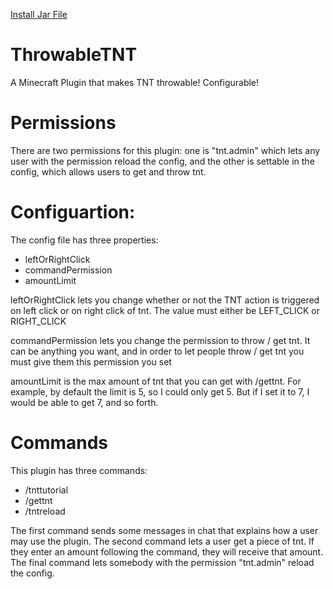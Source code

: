 [Install Jar File](https://github.com/saltyfishhy/ThrowableTNT/raw/master/out/artifacts/throwableTNT_jar/throwableTNT.jar)

# ThrowableTNT

A Minecraft Plugin that makes TNT throwable! Configurable! 

# Permissions

There are two permissions for this plugin: one is "tnt.admin" which lets any user with the permission reload the config, and the other is settable in the config, which allows users to get and throw tnt.

# Configuartion:

The config file has three properties: 

- leftOrRightClick
- commandPermission
- amountLimit

leftOrRightClick lets you change whether or not the TNT action is triggered on left click or on right click of tnt. The value must either be LEFT_CLICK or RIGHT_CLICK

commandPermission lets you change the permission to throw / get tnt. It can be anything you want, and in order to let people throw / get tnt you must give them this permission you set

amountLimit is the max amount of tnt that you can get with /gettnt. For example, by default the limit is 5, so I could only get 5. But if I set it to 7, I would be able to get 7, and so forth.

# Commands

This plugin has three commands:

- /tnttutorial
- /gettnt
- /tntreload

The first command sends some messages in chat that explains how a user may use the plugin. 
The second command lets a user get a piece of tnt. If they enter an amount following the command, they will receive that amount.
The final command lets somebody with the permission "tnt.admin" reload the config. 
